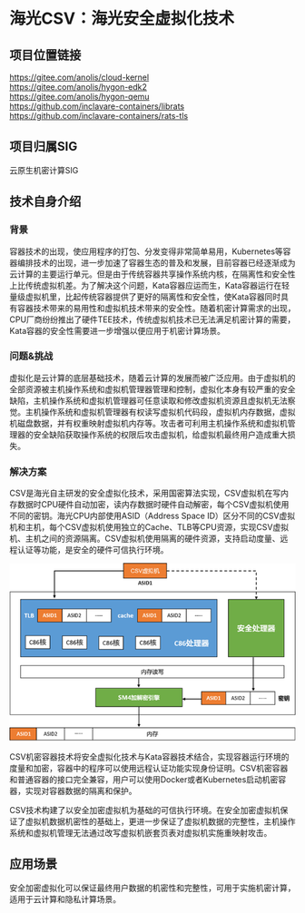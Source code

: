 # 海光CSV：海光安全虚拟化技术

## 项目位置链接

https://gitee.com/anolis/cloud-kernel  
https://gitee.com/anolis/hygon-edk2  
https://gitee.com/anolis/hygon-qemu  
https://github.com/inclavare-containers/librats  
https://github.com/inclavare-containers/rats-tls  

## 项目归属SIG

云原生机密计算SIG

## 技术自身介绍

### 背景

容器技术的出现，使应用程序的打包、分发变得非常简单易用，Kubernetes等容器编排技术的出现，进一步加速了容器生态的普及和发展，目前容器已经逐渐成为云计算的主要运行单元。但是由于传统容器共享操作系统内核，在隔离性和安全性上比传统虚拟机差。为了解决这个问题，Kata容器应运而生，Kata容器运行在轻量级虚拟机里，比起传统容器提供了更好的隔离性和安全性，使Kata容器同时具有容器技术带来的易用性和虚拟机技术带来的安全性。随着机密计算需求的出现，CPU厂商纷纷推出了硬件TEE技术，传统虚拟机技术已无法满足机密计算的需要，Kata容器的安全性需要进一步增强以便应用于机密计算场景。

### 问题&挑战

虚拟化是云计算的底层基础技术，随着云计算的发展而被广泛应用。由于虚拟机的全部资源被主机操作系统和虚拟机管理器管理和控制，虚拟化本身有较严重的安全缺陷，主机操作系统和虚拟机管理器可任意读取和修改虚拟机资源且虚拟机无法察觉。主机操作系统和虚拟机管理器有权读写虚拟机代码段，虚拟机内存数据，虚拟机磁盘数据，并有权重映射虚拟机内存等。攻击者可利用主机操作系统和虚拟机管理器的安全缺陷获取操作系统的权限后攻击虚拟机，给虚拟机最终用户造成重大损失。

### 解决方案

CSV是海光自主研发的安全虚拟化技术，采用国密算法实现，CSV虚拟机在写内存数据时CPU硬件自动加密，读内存数据时硬件自动解密，每个CSV虚拟机使用不同的密钥。海光CPU内部使用ASID（Address Space ID）区分不同的CSV虚拟机和主机，每个CSV虚拟机使用独立的Cache、TLB等CPU资源，实现CSV虚拟机、主机之间的资源隔离。CSV虚拟机使用隔离的硬件资源，支持启动度量、远程认证等功能，是安全的硬件可信执行环境。

<div align=center><img src="../materials/imgs/csv.png"></div>

CSV机密容器技术将安全虚拟化技术与Kata容器技术结合，实现容器运行环境的度量和加密，容器中的程序可以使用远程认证功能实现身份证明。CSV机密容器和普通容器的接口完全兼容，用户可以使用Docker或者Kubernetes启动机密容器，实现对容器数据的隔离和保护。

CSV技术构建了以安全加密虚拟机为基础的可信执行环境。在安全加密虚拟机保证了虚拟机数据机密性的基础上，更进一步保证了虚拟机数据的完整性，主机操作系统和虚拟机管理无法通过改写虚拟机嵌套页表对虚拟机实施重映射攻击。

## 应用场景

安全加密虚拟化可以保证最终用户数据的机密性和完整性，可用于实施机密计算，适用于云计算和隐私计算场景。

